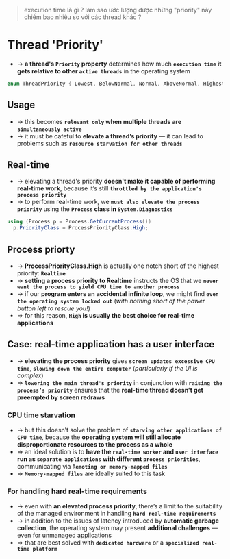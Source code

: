 > execution time là gì ?
> làm sao ước lượng được những "priority" này chiếm bao nhiêu so với các thread khác ?

# Thread 'Priority'
* -> **a thread's `Priority` property** determines how much **`execution time` it gets relative to other `active threads`** in the operating system

```cs
enum ThreadPriority { Lowest, BelowNormal, Normal, AboveNormal, Highest }
```

## Usage
* -> this becomes **`relevant only` when multiple threads are `simultaneously active`**
* -> it must be cafeful to **elevate a thread’s priority** — it can lead to problems such as **`resource starvation for other threads`**

## Real-time
* -> elevating a thread's priority **doesn't make it capable of performing real-time work**, because it’s still **`throttled by the application's process priority`**
* -> to perform real-time work, we **`must also elevate the process priority`** using the **`Process` class in `System.Diagnostics`**

```cs
using (Process p = Process.GetCurrentProcess())
  p.PriorityClass = ProcessPriorityClass.High;
```

## Process priorty
* -> **ProcessPriorityClass.High** is actually one notch short of the highest priority: **`Realtime`**
* -> **setting a process priority to Realtime** instructs the OS that we **`never want the process to yield CPU time to another process`**
* -> if our **program enters an accidental infinite loop**, we might find **`even the operating system locked out`** (_with nothing short of the power button left to rescue you!_)
* => for this reason, **`High` is usually the best choice for real-time applications**

## Case: real-time application has a user interface
* -> **elevating the process priority** gives **`screen updates excessive CPU time`**, **`slowing down the entire computer`** (_particularly if the UI is complex_)
* => **`lowering the main thread's priority`** in conjunction with **`raising the process’s priority`** ensures that the **real-time thread doesn’t get preempted by screen redraws**

### CPU time starvation
* -> but this doesn’t solve the problem of **`starving other applications of CPU time`**, because the **operating system will still allocate disproportionate resources to the process as a whole**
* => an ideal solution is to **have the `real-time worker` and `user interface` run as `separate applications` with different `process priorities`**, communicating via **`Remoting or memory-mapped files`** 
* => **`Memory-mapped files`** are ideally suited to this task

### For handling hard real-time requirements
* -> even with **an elevated process priority**, there’s a limit to the suitability of the managed environment in handling **`hard real-time requirements`**
* -> in addition to the issues of latency introduced by **automatic garbage collection**, the operating system may present **additional challenges** — even for unmanaged applications 
* => that are best solved with **`dedicated hardware`** or a **`specialized real-time platform`**